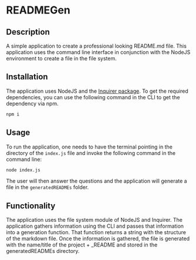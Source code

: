 # READMEGen

## Description

A simple application to create a professional looking README.md file.  This application uses the command line interface in conjunction with the NodeJS environment to create a file in the file system.

## Installation

The application uses NodeJS and the [Inquirer package](https://www.npmjs.com/package/inquirer). To get the required dependencies, you can use the following command in the CLI to get the dependency via npm.

```md
npm i
```

## Usage

To run the application, one needs to have the terminal pointing in the directory of the `index.js` file and invoke the following command in the command line:

```md
node index.js
```

The user will then answer the questions and the application will generate a file in the `generatedREADMEs` folder. 

## Functionality

The application uses the file system module of NodeJS and Inquirer.  The application gathers information using the CLI and passes that information into a generation function. That function returns a string with the structure of the markdown file.  Once the information is gathered, the file is generated with the name/title of the project + _README and stored in the generatedREADMEs directory.